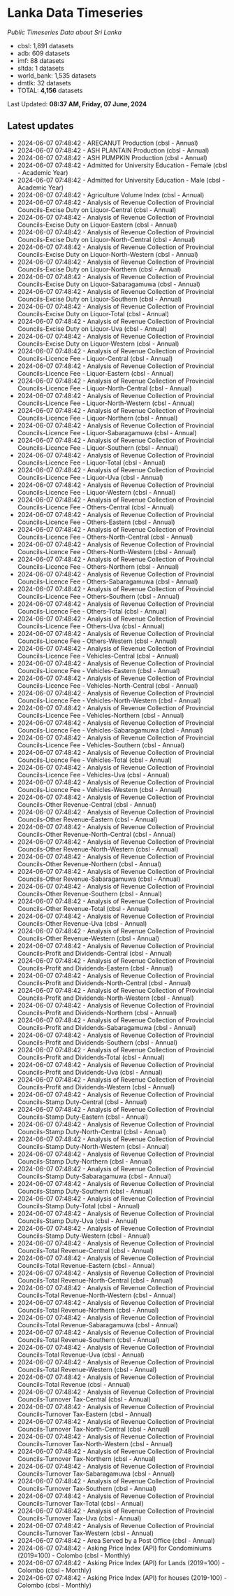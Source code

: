# Lanka Data Timeseries
*Public Timeseries Data about Sri Lanka*

* cbsl: 1,891 datasets
* adb: 609 datasets
* imf: 88 datasets
* sltda: 1 datasets
* world_bank: 1,535 datasets
* dmtlk: 32 datasets
* TOTAL: **4,156** datasets

Last Updated: **08:37 AM, Friday, 07 June, 2024**

## Latest updates

* 2024-06-07 07:48:42 - ARECANUT Production (cbsl - Annual)
* 2024-06-07 07:48:42 - ASH PLANTAIN Production (cbsl - Annual)
* 2024-06-07 07:48:42 - ASH PUMPKIN Production (cbsl - Annual)
* 2024-06-07 07:48:42 - Admitted for University Education - Female (cbsl - Academic Year)
* 2024-06-07 07:48:42 - Admitted for University Education - Male (cbsl - Academic Year)
* 2024-06-07 07:48:42 - Agriculture Volume Index (cbsl - Annual)
* 2024-06-07 07:48:42 - Analysis of Revenue Collection of Provincial Councils-Excise Duty on Liquor-Central (cbsl - Annual)
* 2024-06-07 07:48:42 - Analysis of Revenue Collection of Provincial Councils-Excise Duty on Liquor-Eastern (cbsl - Annual)
* 2024-06-07 07:48:42 - Analysis of Revenue Collection of Provincial Councils-Excise Duty on Liquor-North-Central (cbsl - Annual)
* 2024-06-07 07:48:42 - Analysis of Revenue Collection of Provincial Councils-Excise Duty on Liquor-North-Western (cbsl - Annual)
* 2024-06-07 07:48:42 - Analysis of Revenue Collection of Provincial Councils-Excise Duty on Liquor-Northern (cbsl - Annual)
* 2024-06-07 07:48:42 - Analysis of Revenue Collection of Provincial Councils-Excise Duty on Liquor-Sabaragamuwa (cbsl - Annual)
* 2024-06-07 07:48:42 - Analysis of Revenue Collection of Provincial Councils-Excise Duty on Liquor-Southern (cbsl - Annual)
* 2024-06-07 07:48:42 - Analysis of Revenue Collection of Provincial Councils-Excise Duty on Liquor-Total (cbsl - Annual)
* 2024-06-07 07:48:42 - Analysis of Revenue Collection of Provincial Councils-Excise Duty on Liquor-Uva (cbsl - Annual)
* 2024-06-07 07:48:42 - Analysis of Revenue Collection of Provincial Councils-Excise Duty on Liquor-Western (cbsl - Annual)
* 2024-06-07 07:48:42 - Analysis of Revenue Collection of Provincial Councils-Licence Fee - Liquor-Central (cbsl - Annual)
* 2024-06-07 07:48:42 - Analysis of Revenue Collection of Provincial Councils-Licence Fee - Liquor-Eastern (cbsl - Annual)
* 2024-06-07 07:48:42 - Analysis of Revenue Collection of Provincial Councils-Licence Fee - Liquor-North-Central (cbsl - Annual)
* 2024-06-07 07:48:42 - Analysis of Revenue Collection of Provincial Councils-Licence Fee - Liquor-North-Western (cbsl - Annual)
* 2024-06-07 07:48:42 - Analysis of Revenue Collection of Provincial Councils-Licence Fee - Liquor-Northern (cbsl - Annual)
* 2024-06-07 07:48:42 - Analysis of Revenue Collection of Provincial Councils-Licence Fee - Liquor-Sabaragamuwa (cbsl - Annual)
* 2024-06-07 07:48:42 - Analysis of Revenue Collection of Provincial Councils-Licence Fee - Liquor-Southern (cbsl - Annual)
* 2024-06-07 07:48:42 - Analysis of Revenue Collection of Provincial Councils-Licence Fee - Liquor-Total (cbsl - Annual)
* 2024-06-07 07:48:42 - Analysis of Revenue Collection of Provincial Councils-Licence Fee - Liquor-Uva (cbsl - Annual)
* 2024-06-07 07:48:42 - Analysis of Revenue Collection of Provincial Councils-Licence Fee - Liquor-Western (cbsl - Annual)
* 2024-06-07 07:48:42 - Analysis of Revenue Collection of Provincial Councils-Licence Fee - Others-Central (cbsl - Annual)
* 2024-06-07 07:48:42 - Analysis of Revenue Collection of Provincial Councils-Licence Fee - Others-Eastern (cbsl - Annual)
* 2024-06-07 07:48:42 - Analysis of Revenue Collection of Provincial Councils-Licence Fee - Others-North-Central (cbsl - Annual)
* 2024-06-07 07:48:42 - Analysis of Revenue Collection of Provincial Councils-Licence Fee - Others-North-Western (cbsl - Annual)
* 2024-06-07 07:48:42 - Analysis of Revenue Collection of Provincial Councils-Licence Fee - Others-Northern (cbsl - Annual)
* 2024-06-07 07:48:42 - Analysis of Revenue Collection of Provincial Councils-Licence Fee - Others-Sabaragamuwa (cbsl - Annual)
* 2024-06-07 07:48:42 - Analysis of Revenue Collection of Provincial Councils-Licence Fee - Others-Southern (cbsl - Annual)
* 2024-06-07 07:48:42 - Analysis of Revenue Collection of Provincial Councils-Licence Fee - Others-Total (cbsl - Annual)
* 2024-06-07 07:48:42 - Analysis of Revenue Collection of Provincial Councils-Licence Fee - Others-Uva (cbsl - Annual)
* 2024-06-07 07:48:42 - Analysis of Revenue Collection of Provincial Councils-Licence Fee - Others-Western (cbsl - Annual)
* 2024-06-07 07:48:42 - Analysis of Revenue Collection of Provincial Councils-Licence Fee - Vehicles-Central (cbsl - Annual)
* 2024-06-07 07:48:42 - Analysis of Revenue Collection of Provincial Councils-Licence Fee - Vehicles-Eastern (cbsl - Annual)
* 2024-06-07 07:48:42 - Analysis of Revenue Collection of Provincial Councils-Licence Fee - Vehicles-North-Central (cbsl - Annual)
* 2024-06-07 07:48:42 - Analysis of Revenue Collection of Provincial Councils-Licence Fee - Vehicles-North-Western (cbsl - Annual)
* 2024-06-07 07:48:42 - Analysis of Revenue Collection of Provincial Councils-Licence Fee - Vehicles-Northern (cbsl - Annual)
* 2024-06-07 07:48:42 - Analysis of Revenue Collection of Provincial Councils-Licence Fee - Vehicles-Sabaragamuwa (cbsl - Annual)
* 2024-06-07 07:48:42 - Analysis of Revenue Collection of Provincial Councils-Licence Fee - Vehicles-Southern (cbsl - Annual)
* 2024-06-07 07:48:42 - Analysis of Revenue Collection of Provincial Councils-Licence Fee - Vehicles-Total (cbsl - Annual)
* 2024-06-07 07:48:42 - Analysis of Revenue Collection of Provincial Councils-Licence Fee - Vehicles-Uva (cbsl - Annual)
* 2024-06-07 07:48:42 - Analysis of Revenue Collection of Provincial Councils-Licence Fee - Vehicles-Western (cbsl - Annual)
* 2024-06-07 07:48:42 - Analysis of Revenue Collection of Provincial Councils-Other Revenue-Central (cbsl - Annual)
* 2024-06-07 07:48:42 - Analysis of Revenue Collection of Provincial Councils-Other Revenue-Eastern (cbsl - Annual)
* 2024-06-07 07:48:42 - Analysis of Revenue Collection of Provincial Councils-Other Revenue-North-Central (cbsl - Annual)
* 2024-06-07 07:48:42 - Analysis of Revenue Collection of Provincial Councils-Other Revenue-North-Western (cbsl - Annual)
* 2024-06-07 07:48:42 - Analysis of Revenue Collection of Provincial Councils-Other Revenue-Northern (cbsl - Annual)
* 2024-06-07 07:48:42 - Analysis of Revenue Collection of Provincial Councils-Other Revenue-Sabaragamuwa (cbsl - Annual)
* 2024-06-07 07:48:42 - Analysis of Revenue Collection of Provincial Councils-Other Revenue-Southern (cbsl - Annual)
* 2024-06-07 07:48:42 - Analysis of Revenue Collection of Provincial Councils-Other Revenue-Total (cbsl - Annual)
* 2024-06-07 07:48:42 - Analysis of Revenue Collection of Provincial Councils-Other Revenue-Uva (cbsl - Annual)
* 2024-06-07 07:48:42 - Analysis of Revenue Collection of Provincial Councils-Other Revenue-Western (cbsl - Annual)
* 2024-06-07 07:48:42 - Analysis of Revenue Collection of Provincial Councils-Profit and Dividends-Central (cbsl - Annual)
* 2024-06-07 07:48:42 - Analysis of Revenue Collection of Provincial Councils-Profit and Dividends-Eastern (cbsl - Annual)
* 2024-06-07 07:48:42 - Analysis of Revenue Collection of Provincial Councils-Profit and Dividends-North-Central (cbsl - Annual)
* 2024-06-07 07:48:42 - Analysis of Revenue Collection of Provincial Councils-Profit and Dividends-North-Western (cbsl - Annual)
* 2024-06-07 07:48:42 - Analysis of Revenue Collection of Provincial Councils-Profit and Dividends-Northern (cbsl - Annual)
* 2024-06-07 07:48:42 - Analysis of Revenue Collection of Provincial Councils-Profit and Dividends-Sabaragamuwa (cbsl - Annual)
* 2024-06-07 07:48:42 - Analysis of Revenue Collection of Provincial Councils-Profit and Dividends-Southern (cbsl - Annual)
* 2024-06-07 07:48:42 - Analysis of Revenue Collection of Provincial Councils-Profit and Dividends-Total (cbsl - Annual)
* 2024-06-07 07:48:42 - Analysis of Revenue Collection of Provincial Councils-Profit and Dividends-Uva (cbsl - Annual)
* 2024-06-07 07:48:42 - Analysis of Revenue Collection of Provincial Councils-Profit and Dividends-Western (cbsl - Annual)
* 2024-06-07 07:48:42 - Analysis of Revenue Collection of Provincial Councils-Stamp Duty-Central (cbsl - Annual)
* 2024-06-07 07:48:42 - Analysis of Revenue Collection of Provincial Councils-Stamp Duty-Eastern (cbsl - Annual)
* 2024-06-07 07:48:42 - Analysis of Revenue Collection of Provincial Councils-Stamp Duty-North-Central (cbsl - Annual)
* 2024-06-07 07:48:42 - Analysis of Revenue Collection of Provincial Councils-Stamp Duty-North-Western (cbsl - Annual)
* 2024-06-07 07:48:42 - Analysis of Revenue Collection of Provincial Councils-Stamp Duty-Northern (cbsl - Annual)
* 2024-06-07 07:48:42 - Analysis of Revenue Collection of Provincial Councils-Stamp Duty-Sabaragamuwa (cbsl - Annual)
* 2024-06-07 07:48:42 - Analysis of Revenue Collection of Provincial Councils-Stamp Duty-Southern (cbsl - Annual)
* 2024-06-07 07:48:42 - Analysis of Revenue Collection of Provincial Councils-Stamp Duty-Total (cbsl - Annual)
* 2024-06-07 07:48:42 - Analysis of Revenue Collection of Provincial Councils-Stamp Duty-Uva (cbsl - Annual)
* 2024-06-07 07:48:42 - Analysis of Revenue Collection of Provincial Councils-Stamp Duty-Western (cbsl - Annual)
* 2024-06-07 07:48:42 - Analysis of Revenue Collection of Provincial Councils-Total Revenue-Central (cbsl - Annual)
* 2024-06-07 07:48:42 - Analysis of Revenue Collection of Provincial Councils-Total Revenue-Eastern (cbsl - Annual)
* 2024-06-07 07:48:42 - Analysis of Revenue Collection of Provincial Councils-Total Revenue-North-Central (cbsl - Annual)
* 2024-06-07 07:48:42 - Analysis of Revenue Collection of Provincial Councils-Total Revenue-North-Western (cbsl - Annual)
* 2024-06-07 07:48:42 - Analysis of Revenue Collection of Provincial Councils-Total Revenue-Northern (cbsl - Annual)
* 2024-06-07 07:48:42 - Analysis of Revenue Collection of Provincial Councils-Total Revenue-Sabaragamuwa (cbsl - Annual)
* 2024-06-07 07:48:42 - Analysis of Revenue Collection of Provincial Councils-Total Revenue-Southern (cbsl - Annual)
* 2024-06-07 07:48:42 - Analysis of Revenue Collection of Provincial Councils-Total Revenue-Uva (cbsl - Annual)
* 2024-06-07 07:48:42 - Analysis of Revenue Collection of Provincial Councils-Total Revenue-Western (cbsl - Annual)
* 2024-06-07 07:48:42 - Analysis of Revenue Collection of Provincial Councils-Total Revenue (cbsl - Annual)
* 2024-06-07 07:48:42 - Analysis of Revenue Collection of Provincial Councils-Turnover Tax-Central (cbsl - Annual)
* 2024-06-07 07:48:42 - Analysis of Revenue Collection of Provincial Councils-Turnover Tax-Eastern (cbsl - Annual)
* 2024-06-07 07:48:42 - Analysis of Revenue Collection of Provincial Councils-Turnover Tax-North-Central (cbsl - Annual)
* 2024-06-07 07:48:42 - Analysis of Revenue Collection of Provincial Councils-Turnover Tax-North-Western (cbsl - Annual)
* 2024-06-07 07:48:42 - Analysis of Revenue Collection of Provincial Councils-Turnover Tax-Northern (cbsl - Annual)
* 2024-06-07 07:48:42 - Analysis of Revenue Collection of Provincial Councils-Turnover Tax-Sabaragamuwa (cbsl - Annual)
* 2024-06-07 07:48:42 - Analysis of Revenue Collection of Provincial Councils-Turnover Tax-Southern (cbsl - Annual)
* 2024-06-07 07:48:42 - Analysis of Revenue Collection of Provincial Councils-Turnover Tax-Total (cbsl - Annual)
* 2024-06-07 07:48:42 - Analysis of Revenue Collection of Provincial Councils-Turnover Tax-Uva (cbsl - Annual)
* 2024-06-07 07:48:42 - Analysis of Revenue Collection of Provincial Councils-Turnover Tax-Western (cbsl - Annual)
* 2024-06-07 07:48:42 - Area Served by a Post Office (cbsl - Annual)
* 2024-06-07 07:48:42 - Asking Price Index (API) for Condominiums (2019=100) - Colombo (cbsl - Monthly)
* 2024-06-07 07:48:42 - Asking Price Index (API) for Lands (2019=100) - Colombo (cbsl - Monthly)
* 2024-06-07 07:48:42 - Asking Price Index (API) for houses (2019-100) - Colombo (cbsl - Monthly)